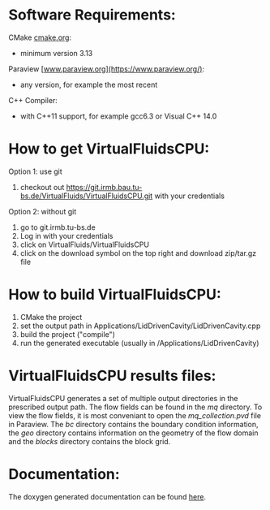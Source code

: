 Software Requirements:
======================

CMake [cmake.org](https://cmake.org/):
* minimum version 3.13
    
Paraview [www.paraview.org](https://www.paraview.org/):
* any version, for example the most recent
    
C++ Compiler:
* with C++11 support, for example gcc6.3 or Visual C++ 14.0
    
How to get VirtualFluidsCPU:
==========================

Option 1: use git
1. checkout out https://git.irmb.bau.tu-bs.de/VirtualFluids/VirtualFluidsCPU.git with your credentials

Option 2: without git
1. go to git.irmb.tu-bs.de
2. Log in with your credentials
3. click on VirtualFluids/VirtualFluidsCPU
4. click on the download symbol on the top right and download zip/tar.gz file

How to build VirtualFluidsCPU:
============================

1. CMake the project
2. set the output path in Applications/LidDrivenCavity/LidDrivenCavity.cpp
3. build the project ("compile")
4. run the generated executable (usually in <build directory>/Applications/LidDrivenCavity)

VirtualFluidsCPU results files:
===============================

VirtualFluidsCPU generates a set of multiple output directories in the prescribed output path. The flow fields can be found in the _mq_ directory. To view the flow fields, it is most conveniant to open the _mq_collection.pvd_ file in Paraview. The _bc_ directory contains the boundary condition information, the _geo_ directory contains information on the geometry of the flow domain and the _blocks_ directory contains the block grid.

Documentation:
==============

The doxygen generated documentation can be found [here](git.irmb.bau.tu-bs.de/doku/CPU).
